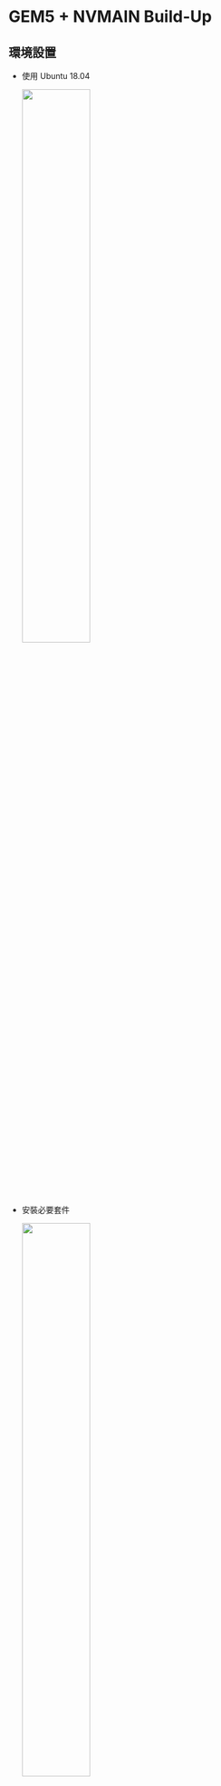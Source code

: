 # GEM5 + NVMAIN Build-Up

## 環境設置
- 使用 Ubuntu 18.04
  
  <img src="https://github.com/user-attachments/assets/62e1494f-4df0-45be-8111-8de7ae8957ed" width="50%" height="auto">
- 安裝必要套件
  
  <img src="https://github.com/user-attachments/assets/46e1b3eb-91b8-4b45-a418-1d7f33ee3e73" width="50%" height="auto">


## 下載並編譯 gem5
- 下載 gem5  

  > (網址 : https://gem5.googlesource.com/public/gem5/+/525ce650e1a5bbe71c39d4b15598d6c003cc9f9e)
  
  > 點擊tgz下載，解壓縮後放進HOME內
  
  <img src="https://github.com/user-attachments/assets/245dca58-392c-4edf-b47e-a87f23a1b180" width="50%" height="auto">

- 編譯gem5

  > 在 gem5 目錄底下輸入
  
   ```python
   scons build/X86/gem5.opt -j4  # j4 表示使用四個core加速
   ```
  
   <img src="https://github.com/user-attachments/assets/9ff61b86-d059-4171-8b05-754c88b9891a" width="50%" height="auto">

## 下載並編譯 NVmain
- 下載 NVmain

  > terminal 輸入
  
   ```python
   git clone https://github.com/SEAL-UCSB/NVmain
   ```
   
  <img src="https://github.com/user-attachments/assets/4d305b8f-289a-4561-afed-0e588a1af142" width="50%" height="auto">
  
- 將 NVMain 資料夾放在與 gem5 同一層
- 修改 NVmain 的 SConscript

  >  將 from gem5_scons import Transform 註解掉
  
  <img src="https://github.com/user-attachments/assets/3181aabd-4ea5-47cf-838e-1d548b9702d8" width="50%" height="auto">

## 使 gem5 能使用 NVMain

- 修改 gem5/configs/common/Options.py

  > 在 addCommonOption 這個 function 底下多加這段

  ```python
  for arg in sys.argv:
    if arg[:9] == "--nvmain-":
        parser.add_option(arg, type="string", default="NULL", help="Set NVMain configuration value for a parameter")
  ```
   <img src="https://github.com/user-attachments/assets/8aaa862e-e8c2-438a-b6e2-1c748970c620" width="50%" height="auto">


- 還原 NVMain 的 SConscript

  >  將 from gem5_scons import Transform 這行取消註解
  
  <img src="https://github.com/user-attachments/assets/eb49d7b0-71ec-4b2b-8bb0-5ef79a9cf127" width="50%" height="auto">
  
- 混合編譯 gem5 + NVMain

  > 在 gem5 目錄底下輸入
  
   ```python
   scons EXTRAS=../NVmain build/X86/gem5.opt -j4 # j4 表示使用四個core加速
   ```
  
  <img src="https://github.com/user-attachments/assets/11e69e31-3326-4249-a14b-874345c52472" width="50%" height="auto">
  
## 測試執行程式 Hello World

- 執行 Hello World 測試

  > 在 gem5 目錄下輸入

  ```python
  ./build/X86/gem5.opt configs/example/se.py -c tests/test-progs/hello/bin/x86/linux/hello \
  --cpu-type=TimingSimpleCPU --caches --l2cache \
  --mem-type=NVMainMemory --nvmain-config=../NVmain/Config/PCM_ISSCC_2012_4GB.config
  ```

- 輸出畫面

  <img src="https://github.com/user-attachments/assets/ba9b002a-082c-4f8d-aee3-e6367477b0f7" width="50%" height="auto">

- gem5 的 m5out 中 stat.txt

  > dcache
  
  <img src="https://github.com/user-attachments/assets/a14ca640-8234-4ba8-9d6a-14f105d57224" width="50%" height="auto">


  > icache
  
  <img src="https://github.com/user-attachments/assets/f61d241a-79e5-4c6d-812e-783e3a956513" width="50%" height="auto">

  > l2

  <img src="https://github.com/user-attachments/assets/4547bb71-bec4-453e-b6c3-46b2af83cdbf" width="50%" height="auto">
 
  
